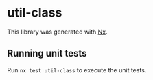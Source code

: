 # util-class

This library was generated with [Nx](https://nx.dev).

## Running unit tests

Run `nx test util-class` to execute the unit tests.

